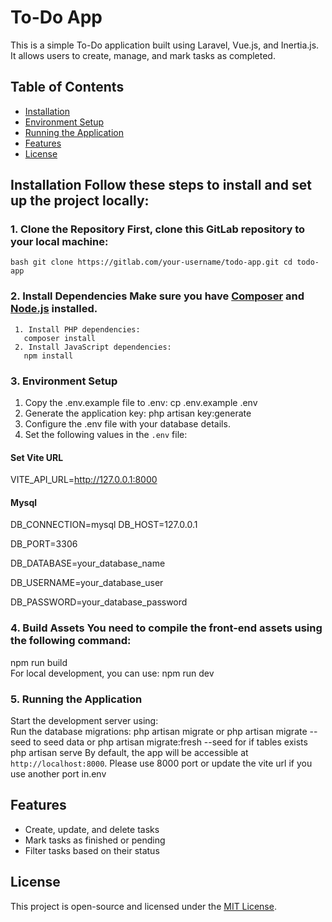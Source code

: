 # To-Do App 

This is a simple To-Do application built using Laravel, Vue.js, and Inertia.js. It allows users to create, manage, and mark tasks as completed. 

## Table of Contents 
- [Installation](#installation) 
- [Environment Setup](#environment-setup) 
- [Running the Application](#running-the-application) 
- [Features](#features) 
- [License](#license) 

## Installation Follow these steps to install and set up the project locally: 
### 1. Clone the Repository First, clone this GitLab repository to your local machine:

 `bash git clone https://gitlab.com/your-username/todo-app.git cd todo-app ` 
 ### 2. Install Dependencies Make sure you have [Composer](https://getcomposer.org/) and [Node.js](https://nodejs.org/) installed. 
     1. Install PHP dependencies: 
       composer install
     2. Install JavaScript dependencies: 
       npm install
### 3. Environment Setup 
   1. Copy the .env.example file to .env: cp .env.example .env
   2. Generate the application key: php artisan key:generate
   3. Configure the .env file with your database details.
   4. Set the following values in the `.env` file:

   #### Set Vite URL
   VITE_API_URL=http://127.0.0.1:8000 
   
   #### Mysql
   DB_CONNECTION=mysql DB_HOST=127.0.0.1
   
   DB_PORT=3306
   
   DB_DATABASE=your_database_name
   
   DB_USERNAME=your_database_user
   
   DB_PASSWORD=your_database_password
   
### 4. Build Assets You need to compile the front-end assets using the following command: 
npm run build  
For local development, you can use: 
npm run dev

### 5. Running the Application 
Start the development server using:  
Run the database migrations: php artisan migrate or php artisan migrate --seed to seed data or php artisan migrate:fresh --seed for if tables exists
php artisan serve 
By default, the app will be accessible at `http://localhost:8000`. Please use 8000 port or update the vite url if you use another port in.env  

## Features 
- Create, update, and delete tasks
- Mark tasks as finished or pending
- Filter tasks based on their status
  
## License 
This project is open-source and licensed under the [MIT License](LICENSE).
